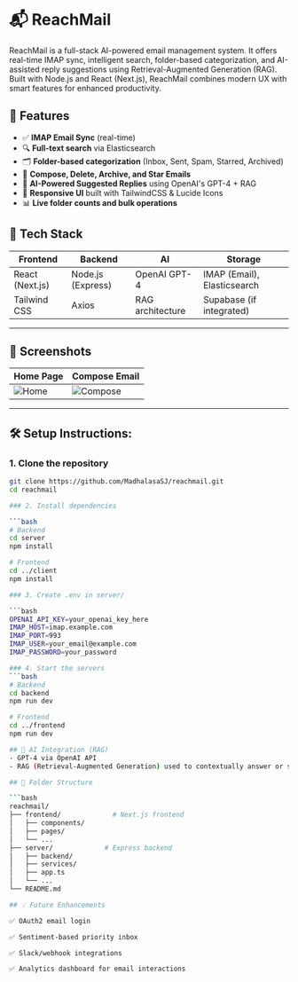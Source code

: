 # 📬 ReachMail

ReachMail is a full-stack AI-powered email management system. It offers real-time IMAP sync, intelligent search, folder-based categorization, and AI-assisted reply suggestions using Retrieval-Augmented Generation (RAG). Built with Node.js and React (Next.js), ReachMail combines modern UX with smart features for enhanced productivity.

## 🚀 Features

- ✅ **IMAP Email Sync** (real-time)
- 🔍 **Full-text search** via Elasticsearch
- 🗂️ **Folder-based categorization** (Inbox, Sent, Spam, Starred, Archived)
- 📝 **Compose, Delete, Archive, and Star Emails**
- 🤖 **AI-Powered Suggested Replies** using OpenAI's GPT-4 + RAG
- 💬 **Responsive UI** built with TailwindCSS & Lucide Icons
- 📊 **Live folder counts and bulk operations**

## 🧠 Tech Stack

| Frontend | Backend | AI | Storage |
|----------|---------|----|---------|
| React (Next.js) | Node.js (Express) | OpenAI GPT-4 | IMAP (Email), Elasticsearch |
| Tailwind CSS | Axios | RAG architecture | Supabase (if integrated) |

---

## 📸 Screenshots

| Home Page | Compose Email |
|-----------|----------------|
| ![Home](./screenshots/home.png) | ![Compose](./screenshots/compose.png) |
---


## 🛠️ Setup Instructions:


### 1. Clone the repository

```bash
git clone https://github.com/MadhalasaSJ/reachmail.git
cd reachmail

### 2. Install dependencies

```bash
# Backend
cd server
npm install

# Frontend
cd ../client
npm install

### 3. Create .env in server/

```bash
OPENAI_API_KEY=your_openai_key_here
IMAP_HOST=imap.example.com
IMAP_PORT=993
IMAP_USER=your_email@example.com
IMAP_PASSWORD=your_password

### 4. Start the servers
```bash
# Backend
cd backend
npm run dev

# Frontend
cd ../frontend
npm run dev

## 🤖 AI Integration (RAG)
- GPT-4 via OpenAI API
- RAG (Retrieval-Augmented Generation) used to contextually answer or suggest replies to incoming emails based on previous correspondence or stored prompts.

## 📁 Folder Structure

```bash
reachmail/
├── frontend/             # Next.js frontend
│   ├── components/
│   ├── pages/
│   └── ...
├── server/             # Express backend
│   ├── backend/
│   ├── services/
│   ├── app.ts
│   └── ...
└── README.md

## 💡 Future Enhancements

✅ OAuth2 email login

✅ Sentiment-based priority inbox

✅ Slack/webhook integrations

✅ Analytics dashboard for email interactions

